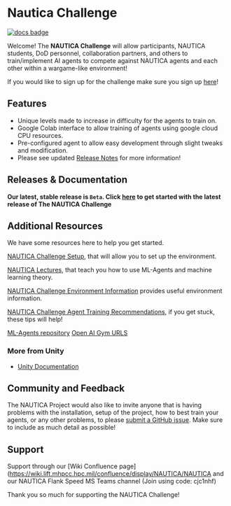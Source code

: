 # Nautica Challenge

[![docs badge](https://img.shields.io/badge/docs-reference-blue.svg)](https://github.com/niwcpac-nautica/nautica-challenge-public)

Welcome!
The **NAUTICA Challenge** will allow participants, NAUTICA students, DoD personnel, collaboration partners, and others to train/implement AI agents to compete against NAUTICA agents and each other within a wargame-like environment!

If you would like to sign up for the challenge make sure you sign up [here](https://wiki.lift.mhpcc.hpc.mil/confluence/display/NAUTICA/NAUTICA+Challenge+Sign-Up+Sheet)!

## Features

- Unique levels made to increase in difficulty for the agents to train on.
- Google Colab interface to allow training of agents using google cloud CPU resources.
- Pre-configured agent to allow easy development through slight tweaks and modification.
- Please see updated [Release Notes](ReleaseNotes.md) for more information!

## Releases & Documentation

**Our latest, stable release is `Beta`. Click
[here](https://github.com/niwcpac-nautica/nautica-challenge-public)
to get started with the latest release of The NAUTICA Challenge**


## Additional Resources

We have some resources here to help you get started.

[NAUTICA Challenge Setup](https://wiki.lift.mhpcc.hpc.mil/confluence/display/NAUTICA/Nautica+Challenge+Setup),
that will allow you to set up the environment.

[NAUTICA Lectures](https://wiki.lift.mhpcc.hpc.mil/confluence/display/NAUTICA/Curriculum+Overview),
that teach you how to use ML-Agents and machine learning theory.

[NAUTICA Challenge Environment Information](https://wiki.lift.mhpcc.hpc.mil/confluence/display/NAUTICA/Challenge+Environment+Information) provides useful environment information.

[NAUTICA Challenge Agent Training Recommendations](https://wiki.lift.mhpcc.hpc.mil/confluence/display/NAUTICA/NAUTICA+Challenge+Agent+Training+Recommendations),
if you get stuck, these tips will help!

[ML-Agents repository](https://github.com/Unity-Technologies/ml-agents)
[Open AI Gym URLS](https://wiki.lift.mhpcc.hpc.mil/confluence/display/NAUTICA/Open+AI+Gym+URLs)


### More from Unity

- [Unity Documentation](https://docs.unity3d.com/Manual/index.html)

## Community and Feedback

The NAUTICA Project would also like to invite anyone that is having problems with
the installation, setup of the project, how to best train your agents, 
or any other problems, to please 
[submit a GitHub issue](https://github.com/niwcpac-nautica/nautica-challenge-public/issues). Make sure to include as much detail as possible!

## Support
Support through our [Wiki Confluence page](https://wiki.lift.mhpcc.hpc.mil/confluence/display/NAUTICA/NAUTICA and our NAUTICA Flank Speed MS Teams channel (Join using code: cjc1nhf)

Thank you so much for supporting the NAUTICA Challenge!
